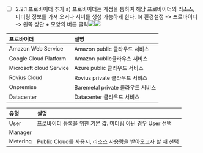 * [ ] 2.2.1 프로바이더 추가 a\)    프로바이더는 계정을 통하여 해당 프로바이더의 리소스, 미터링 정보를 가져 오거나 서버를 생성 가능하게 한다. b\)    환경설정 -&gt; 프로바이더 -&gt; 왼쪽 상단 + 모양의 버튼 클릭![](/assets/프로바이더추가1.png)![](/assets/프로바이더추가2.png)

| 프로바이더 | 설명 |
| :--- | :--- |
| Amazon Web Service | Amazon public 클라우드 서비스 |
| Google Cloud Platform | Amazon public클라우스 서비스 |
| Microsoft cloud Service | Azure public 클라우드 서비스 |
| Rovius Cloud | Rovius private 클라우드 서비스 |
| Onpremise | Baremetal private 클라우드 서비스 |
| Datacenter | Datacenter 클라우드 서비스 |

| 유형 | 설명 |
| :--- | :--- |
| User | 프로바이더 등록을 위한 기본 값. 미터링 아닌 경우 User 선택 |
| Manager |  |
| Metering | Public Cloud를 사용시, 리소스 사용량을 받아오고자 할 때 선택 |



